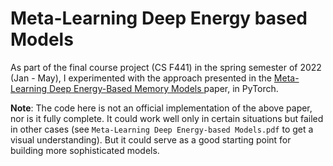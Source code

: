 # Meta-Learning Deep Energy based Models

As part of the final course project (CS F441) in the spring semester of 2022 (Jan - May), I experimented with the approach presented in the [Meta-Learning Deep Energy-Based Memory Models
](https://arxiv.org/abs/1910.02720) paper, in PyTorch.

**Note**: The code here is not an official implementation of the above paper, nor is it fully complete. It could work well only in certain situations but failed in other cases (see `Meta-Learning Deep Energy-based Models.pdf` to get a visual understanding). But it could serve as a good starting point for building more sophisticated models.
